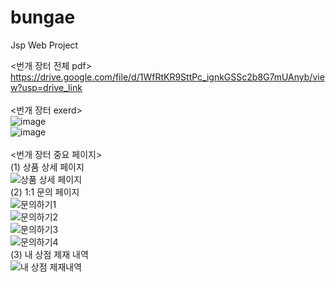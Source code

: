 # bungae
Jsp Web Project

<번개 장터 전체 pdf><br>
https://drive.google.com/file/d/1WfRtKR9SttPc_ignkGSSc2b8G7mUAnyb/view?usp=drive_link<br>
<br>
<번개 장터 exerd><br>
![image](https://github.com/hjin111/bungae/assets/127267658/ac5f9189-3f26-4686-9e3f-f67f735d5f60)<br>
![image](https://github.com/hjin111/bungae/assets/127267658/1688a67c-254e-4dbe-9875-bceb9e355a63)<br>
<br>
<번개 장터 중요 페이지><br>
(1) 상품 상세 페이지<br>
![상품 상세 페이지](https://github.com/hjin111/bungae/assets/127267658/63342c04-55ac-494e-a966-7cd1a374e66f)<br>
(2) 1:1 문의 페이지<br>
![문의하기1](https://github.com/hjin111/bungae/assets/127267658/cd273e9e-2228-4469-8cf2-42215020407b)<br>
![문의하기2](https://github.com/hjin111/bungae/assets/127267658/8ce5235d-571f-45e5-bed3-ea3ed1d5d7a3)<br>
![문의하기3](https://github.com/hjin111/bungae/assets/127267658/43b4ce6e-ed37-48a3-a8c2-64370759422d)<br>
![문의하기4](https://github.com/hjin111/bungae/assets/127267658/bb2ddcef-b1a4-4f7b-8f79-1d645b886795)<br>
(3) 내 상점 제재 내역<br>
![내 상점 제재내역](https://github.com/hjin111/bungae/assets/127267658/4638e9fb-e8a3-4ab7-a2d3-c79f86185932)
